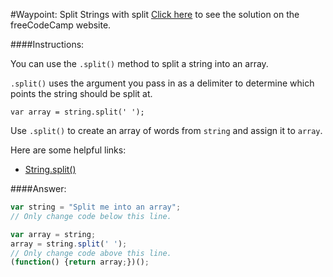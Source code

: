 #Waypoint: Split Strings with split
<a href="http://freecodecamp.com/challenges/Waypoint:%20Split%20Strings%20with%20split?solution=var%20string%20%3D%20%22Split%20me%20into%20an%20array%22%3B%0A%2F%2F%20Only%20change%20code%20below%20this%20line.%0A%0Avar%20array%20%3D%20string%3B%0Aarray%20%3D%20string.split(%27%20%27)%3B%0A%2F%2F%20Only%20change%20code%20above%20this%20line.%0A(function()%20%7Breturn%20array%3B%7D)()%3B%0A" target="_blank">Click here</a> to see the solution on the freeCodeCamp website.


####Instructions:
<p class="wrappable negative-10">You can use the <code>.split()</code> method to split a string into an array.</p><p class="wrappable negative-10"><code>.split()</code> uses the argument you pass in as a delimiter to determine which points the string should be split at.</p><p class="wrappable negative-10"><code>var array = string.split(&apos; &apos;);</code></p><p class="wrappable negative-10">Use <code>.split()</code> to create an array of words from <code>string</code> and assign it to <code>array</code>.</p><div class="negative-bottom-margin-30"><div id="MDN-links"><p class="negative-10">Here are some helpful links:</p><div class="negative-10"><ul><li><a href="https://developer.mozilla.org/en-US/docs/Web/JavaScript/Reference/Global_Objects/String/split" target="_blank">String.split()</a></li></ul></div></div></div>


####Answer:
```javascript
var string = "Split me into an array";
// Only change code below this line.

var array = string;
array = string.split(' ');
// Only change code above this line.
(function() {return array;})();

```